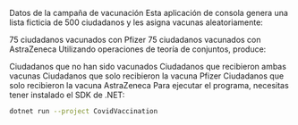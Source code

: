Datos de la campaña de vacunación
Esta aplicación de consola genera una lista ficticia de 500 ciudadanos y les asigna vacunas aleatoriamente:

75 ciudadanos vacunados con Pfizer
75 ciudadanos vacunados con AstraZeneca
Utilizando operaciones de teoría de conjuntos, produce:

Ciudadanos que no han sido vacunados
Ciudadanos que recibieron ambas vacunas
Ciudadanos que solo recibieron la vacuna Pfizer
Ciudadanos que solo recibieron la vacuna AstraZeneca
Para ejecutar el programa, necesitas tener instalado el SDK de .NET:

```bash
dotnet run --project CovidVaccination
```

